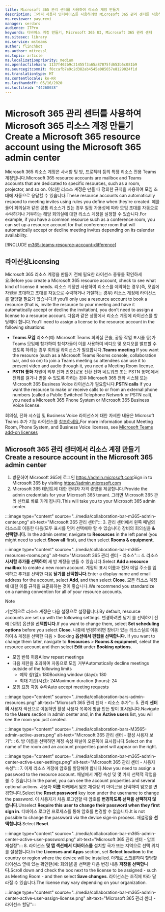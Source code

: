 ```yaml
---
title: Microsoft 365 관리 센터를 사용하여 리소스 계정 만들기
description: 그래픽 사용자 인터페이스를 사용하려면 Microsoft 365 관리 센터를 사용하여 Microsoft Teams 회의실 및 Microsoft Teams의 공동 작업 막대에 대한 리소스 계정을 만들 수 있습니다.
ms.reviewer: payurevi
manager: serdars
audience: ITPro
keywords: 디바이스 계정 만들기, Microsoft 365 UI, Microsoft 365 관리 센터
ms.sitesec: library
ms.service: msteams
author: flinchbot
ms.author: mitressl
ms.topic: article
ms.localizationpriority: medium
ms.openlocfilehash: 1137f462b9c21455f3a65a87075fd653b5c081b9
ms.sourcegitcommit: f0ccafb7e9c2d382ab4545e085657e8129024f1d
ms.translationtype: MT
ms.contentlocale: ko-KR
ms.lasthandoff: 05/16/2020
ms.locfileid: "44268038"
---
```

# <a name="create-a-microsoft-365-resource-account-using-the-microsoft-365-admin-center"></a><span data-ttu-id="2f847-104">Microsoft 365 관리 센터를 사용하여 Microsoft 365 리소스 계정 만들기</span><span class="sxs-lookup"><span data-stu-id="2f847-104">Create a Microsoft 365 resource account using the Microsoft 365 admin center</span></span>

<span data-ttu-id="2f847-105">Microsoft 365 리소스 계정은 사서함 및 방, 프로젝터 등의 특정 리소스 전용 Teams 계정입니다.</span><span class="sxs-lookup"><span data-stu-id="2f847-105">Microsoft 365 resource accounts are mailbox and Teams accounts that are dedicated to specific resources, such as a room, projector, and so on.</span></span> <span data-ttu-id="2f847-106">이러한 리소스 계정은 만들 때 정의한 규칙을 사용하여 모임 초대에 자동으로 응답할 수 있습니다.</span><span class="sxs-lookup"><span data-stu-id="2f847-106">These resource accounts can automatically respond to meeting invites using rules you define when they're created.</span></span> <span data-ttu-id="2f847-107">예를 들어 회의실과 같은 공통 리소스가 있는 경우 일정 가용성에 따라 모임 초대를 자동으로 수락하거나 거부하는 해당 회의실에 대한 리소스 계정을 설정할 수 있습니다.</span><span class="sxs-lookup"><span data-stu-id="2f847-107">For example, if you have a common resource such as a conference room, you can set up a resource account for that conference room that will automatically accept or decline meeting invites depending on its calendar availability.</span></span>

<!-- The steps in this article show you how to set up a resource account using the Microsoft 365 admin center. If you'd rather use PowerShell to create resource accounts, [Create a resource account using the PowerShell](resource-account-ps.md). -->

[!INCLUDE [m365-teams-resource-account-difference](../includes/m365-teams-resource-account-difference.md)]

## <a name="licensing"></a><span data-ttu-id="2f847-108">라이선싱</span><span class="sxs-lookup"><span data-stu-id="2f847-108">Licensing</span></span>

<span data-ttu-id="2f847-109">Microsoft 365 리소스 계정을 만들기 전에 필요한 라이선스 종류를 확인하세요.</span><span class="sxs-lookup"><span data-stu-id="2f847-109">Before you create a Microsoft 365 resource account, check to see what kind of license it needs.</span></span> <span data-ttu-id="2f847-110">리소스 계정만 사용하여 리소스를 예약하는 경우(즉, 모임에 자원을 초대하고 초대를 자동으로 수락하거나 거절하는 경우) 리소스 계정에 라이선스를 할당할 필요가 없습니다.</span><span class="sxs-lookup"><span data-stu-id="2f847-110">If you'll only use a resource account to book a resource (that is, invite the resource to your meeting and have it automatically accept or decline the invitation), you don't need to assign a license to a resource account.</span></span> <span data-ttu-id="2f847-111">다음과 같은 상황에서 리소스 계정에 라이선스를 할당해야 합니다.</span><span class="sxs-lookup"><span data-stu-id="2f847-111">You'll need to assign a license to the resource account in the following situations:</span></span>

- <span data-ttu-id="2f847-112">**Teams 모임** 리소스(예: Microsoft Teams 회의실 콘솔, 공동 작업 표시줄 등)가 Teams 모임에 참가하여 참석자들이 이를 사용하여 비디오 및 오디오를 발표할 수 있도록 하려는 경우 회의실 라이선스가 필요합니다.</span><span class="sxs-lookup"><span data-stu-id="2f847-112">**Teams meeting** If you want the resource (such as a Microsoft Teams Rooms console, collaboration bar, and so on) to join a Teams meeting so attendees can use it to present video and audio through it, you need a Meeting Room license.</span></span> 
- <span data-ttu-id="2f847-113">**PSTN 통화** 자원이 외부 전화 번호(공용 전환 전화 네트워크 또는 PSTN 통화)에서 전화를 걸거나 받을 수 있도록 하려는 경우 Microsoft 365 전화 시스템 또는 Microsoft 365 Business Voice 라이선스가 필요합니다.</span><span class="sxs-lookup"><span data-stu-id="2f847-113">**PSTN calls** If you want the resource to make or receive calls to or from an external phone numbers (called a Public Switched Telephone Network or PSTN call), you need a Microsoft 365 Phone System or Microsoft 365 Business Voice license.</span></span>

<span data-ttu-id="2f847-114">회의실, 전화 시스템 및 Business Voice 라이선스에 대한 자세한 내용은 Microsoft Teams 추가 기능 라이선스를 [참조하세요.](../teams-add-on-licensing/microsoft-teams-add-on-licensing.md)</span><span class="sxs-lookup"><span data-stu-id="2f847-114">For more information about Meeting Room, Phone System, and Business Voice licenses, see [Microsoft Teams add-on licenses](../teams-add-on-licensing/microsoft-teams-add-on-licensing.md)</span></span>

## <a name="create-a-resource-account-in-the-microsoft-365-admin-center"></a><a href="" id="create-device-acct-m365-admin-ctr"></a><span data-ttu-id="2f847-115">Microsoft 365 관리 센터에서 리소스 계정 만들기</span><span class="sxs-lookup"><span data-stu-id="2f847-115">Create a resource account in the Microsoft 365 admin center</span></span>

1. <span data-ttu-id="2f847-116">방문하여 Microsoft 365에 로그인 https://admin.microsoft.com</span><span class="sxs-lookup"><span data-stu-id="2f847-116">Sign in to Microsoft 365 by visiting https://admin.microsoft.com</span></span>
2. <span data-ttu-id="2f847-117">Microsoft 365 테넌트에 대한 관리자 자격 증명을 제공합니다.</span><span class="sxs-lookup"><span data-stu-id="2f847-117">Provide the admin credentials for your Microsoft 365 tenant.</span></span> <span data-ttu-id="2f847-118">그러면 Microsoft 365 관리 센터로 바로 가게 됩니다.</span><span class="sxs-lookup"><span data-stu-id="2f847-118">This will take you to your Microsoft 365 admin center.</span></span>

:::image type="content" source="../media/collaboration-bar-m365-admin-center.png" alt-text="Microsoft 365 관리 센터":::
3. <span data-ttu-id="2f847-120">관리 센터에서 왼쪽  패널의 리소스로 이동한 다음(모두 표시를 먼저 선택해야 할 수 있습니다) 장비의 회의실을 **& 선택합니다.** </span><span class="sxs-lookup"><span data-stu-id="2f847-120">In the admin center, navigate to **Resources** in the left panel (you might need to select **Show all** first), and then select **Rooms & equipment**.</span></span>

:::image type="content" source="../media/collaboration-bar-m365-resources-rooms.png" alt-text="Microsoft 365 관리 센터 - 리소스":::
4. <span data-ttu-id="2f847-122">리소스 **사서함 추가를 선택하여** 새 방 계정을 만들 수 있습니다.</span><span class="sxs-lookup"><span data-stu-id="2f847-122">Select **Add a resource mailbox** to create a new room account.</span></span> <span data-ttu-id="2f847-123">계정의 표시 이름과 전자 메일 주소를 입력하고 추가를 선택한 다음 **닫기를 선택합니다.**</span><span class="sxs-lookup"><span data-stu-id="2f847-123">Enter a display name and email address for the account, select **Add**, and then select **Close**.</span></span> <span data-ttu-id="2f847-124">모든 리소스 계정에 대한 이름 규칙을 표준화하는 것이 좋습니다.</span><span class="sxs-lookup"><span data-stu-id="2f847-124">We recommend you standardize on a naming convention for all of your resource accounts.</span></span>

> [!NOTE]
> <span data-ttu-id="2f847-125">기본적으로 리소스 계정은 다음 설정으로 설정됩니다.</span><span class="sxs-lookup"><span data-stu-id="2f847-125">By default, resource accounts are set up with the following settings.</span></span> <span data-ttu-id="2f847-126">변경하려면 닫기 를  선택하기 전에 [설정] 옵션을 **선택합니다.**</span><span class="sxs-lookup"><span data-stu-id="2f847-126">If you want to change them, select **Set scheduling options** before you select **Close**.</span></span> <span data-ttu-id="2f847-127">나중에 변경하려면 장비가 있는 리소스실로 이동하여 & 계정을 선택한 다음  >  Booking **옵션에서 편집을 선택합니다.** </span><span class="sxs-lookup"><span data-stu-id="2f847-127">If you want to change them later, navigate to **Resources** > **Rooms & equipment**, select the resource account and then select **Edit** under **Booking options**.</span></span>
>
> - <span data-ttu-id="2f847-128">모임 반복 허용</span><span class="sxs-lookup"><span data-stu-id="2f847-128">Allow repeat meetings</span></span>
> - <span data-ttu-id="2f847-129">다음 제한을 초과하여 자동으로 모임 거부</span><span class="sxs-lookup"><span data-stu-id="2f847-129">Automatically decline meetings outside of the following limits</span></span>
>   - <span data-ttu-id="2f847-130">예약 창(일): 180</span><span class="sxs-lookup"><span data-stu-id="2f847-130">Booking window (days): 180</span></span>
>   - <span data-ttu-id="2f847-131">최대 기간(시간): 24</span><span class="sxs-lookup"><span data-stu-id="2f847-131">Maximum duration (hours): 24</span></span>
> - <span data-ttu-id="2f847-132">모임 요청 자동 수락</span><span class="sxs-lookup"><span data-stu-id="2f847-132">Auto accept meeting requests</span></span>

:::image type="content" source="../media/collaboration-bars-admin-resources.png" alt-text="Microsoft 365 관리 센터 - 리소스 추가":::
5. <span data-ttu-id="2f847-134">관리 **센터의** 사용자 섹션으로 이동하면  활성 사용자 목록에 방금 만든 방이 표시됩니다.</span><span class="sxs-lookup"><span data-stu-id="2f847-134">Navigate to the **Users** section in admin center and, in the **Active users** list, you will see the room you just created.</span></span>

:::image type="content" source="../media/collaboration-bars-M3565-admin-active-users.png" alt-text="Microsoft 365 관리 센터 - 활성 사용자 보기":::
6. <span data-ttu-id="2f847-136">방 이름을 선택하면 계정 속성 패널이 오른쪽에 표시됩니다.</span><span class="sxs-lookup"><span data-stu-id="2f847-136">Select on the name of the room and an account properties panel will appear on the right.</span></span>

:::image type="content" source="../media/collaboration-bar-m365-admin-center-active-user-settings.png" alt-text="Microsoft 365 관리 센터 - 사용자 속성":::
7. <span data-ttu-id="2f847-138">이제 리소스 계정에 암호를 할당해야 합니다.</span><span class="sxs-lookup"><span data-stu-id="2f847-138">Now you need to assign a password to the resource account.</span></span> <span data-ttu-id="2f847-139">패널에서 계정 속성 및 몇 가지 선택적 작업을 볼 수 있습니다.</span><span class="sxs-lookup"><span data-stu-id="2f847-139">In the panel, you can see the account properties and several optional actions.</span></span> <span data-ttu-id="2f847-140">사용자 **이름** 아래에서 암호 재설정 키 아이콘을 선택하여 암호를 변경합니다.</span><span class="sxs-lookup"><span data-stu-id="2f847-140">Select the **Reset password** key icon under the username to change the password.</span></span> <span data-ttu-id="2f847-141">이 사용자가 처음 로그인할 때 암호를 **변경하도록 선택을 선택하지 않습니다.**</span><span class="sxs-lookup"><span data-stu-id="2f847-141">Unselect **Require this user to change their password when they first sign in**.</span></span> <span data-ttu-id="2f847-142">디바이스 로그인 프로세스를 통해 암호를 변경할 수 없습니다.</span><span class="sxs-lookup"><span data-stu-id="2f847-142">It is not possible to change the password via the device sign-in process.</span></span> <span data-ttu-id="2f847-143">재설정을 **선택합니다.**</span><span class="sxs-lookup"><span data-stu-id="2f847-143">Select **Reset**.</span></span>

:::image type="content" source="../media/collaboration-bar-m365-admin-center-active-user-password.png" alt-text="Microsoft 365 관리 센터 - 암호 재설정":::
8. <span data-ttu-id="2f847-145">라이선스 **및 앱 섹션에서** **디바이스를** 설치할 국가 또는 지역으로 선택 위치를 설정합니다.</span><span class="sxs-lookup"><span data-stu-id="2f847-145">In the **Licenses and Apps** section, set **Select location** to the country or region where the device will be installed.</span></span> <span data-ttu-id="2f847-146">아래로 스크롤하여 할당할 라이선스 옆에 있는 확인란(예: 회의실)을 선택한 다음 변경 내용 **저장을 선택합니다.**</span><span class="sxs-lookup"><span data-stu-id="2f847-146">Scroll down and check the box next to the license to be assigned - such as Meeting Room - and then select **Save changes**.</span></span> <span data-ttu-id="2f847-147">라이선스는 조직에 따라 달라질 수 있습니다.</span><span class="sxs-lookup"><span data-stu-id="2f847-147">The license may vary depending on your organization.</span></span>

:::image type="content" source="../media/collaboration-bar-m365-admin-center-active-user-assign-license.png" alt-text="Microsoft 365 관리 센터 - 라이선스 할당":::
